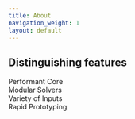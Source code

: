 ```yaml
---
title: About
navigation_weight: 1
layout: default
---
```







## Distinguishing features

<div class="container-fluid feature-container">
   <div class="row">
    <div class="col-md-3">
<i class="fa fa-cogs" aria-hidden="true"></i>
      Performant Core
    </div>
    <div class="col-md-3">
<i class="fa fa-wrench" aria-hidden="true"></i>
      Modular Solvers
    </div>
    <div class="col-md-3">
<i class="fa fa-language" aria-hidden="true"></i>
      Variety of Inputs
    </div>
    <div class="col-md-3">
<i class="fa fa-tachometer" aria-hidden="true"></i>
	Rapid Prototyping
</div>
  </div>
</div>
